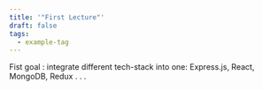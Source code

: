 ```yaml
---
title: '"First Lecture"'
draft: false
tags:
  - example-tag
---
```

 
Fist goal : integrate different tech-stack into one: Express.js, React, MongoDB, Redux . . .